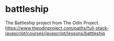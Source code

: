 # battleship
The Battleship project from The Odin Project.  https://www.theodinproject.com/paths/full-stack-javascript/courses/javascript/lessons/battleship

